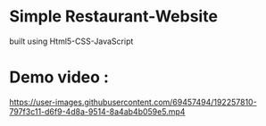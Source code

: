 # Simple Restaurant-Website #
built using Html5-CSS-JavaScript
# Demo video :
https://user-images.githubusercontent.com/69457494/192257810-797f3c11-d6f9-4d8a-9514-8a4ab4b059e5.mp4
